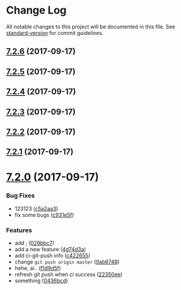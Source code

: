 # Change Log

All notable changes to this project will be documented in this file. See [standard-version](https://github.com/conventional-changelog/standard-version) for commit guidelines.

<a name="7.2.6"></a>
## [7.2.6](https://github.com/vm-component/vm-add/compare/v7.2.5...v7.2.6) (2017-09-17)



<a name="7.2.5"></a>
## [7.2.5](https://github.com/vm-component/vm-add/compare/v7.2.4...v7.2.5) (2017-09-17)



<a name="7.2.4"></a>
## [7.2.4](https://github.com/vm-component/vm-add/compare/v7.2.3...v7.2.4) (2017-09-17)



<a name="7.2.3"></a>
## [7.2.3](https://github.com/vm-component/vm-add/compare/v7.2.2...v7.2.3) (2017-09-17)



<a name="7.2.2"></a>
## [7.2.2](https://github.com/vm-component/vm-add/compare/v7.2.1...v7.2.2) (2017-09-17)



<a name="7.2.1"></a>
## [7.2.1](https://github.com/vm-component/vm-add/compare/v7.2.0...v7.2.1) (2017-09-17)



<a name="7.2.0"></a>
# [7.2.0](https://github.com/vm-component/vm-add/compare/v7.1.0...v7.2.0) (2017-09-17)


### Bug Fixes

* 123123 ([c5a2aa3](https://github.com/vm-component/vm-add/commit/c5a2aa3))
* fix some bugs ([c931e5f](https://github.com/vm-component/vm-add/commit/c931e5f))


### Features

* add ; ([028bbc7](https://github.com/vm-component/vm-add/commit/028bbc7))
* add a new feature ([4d74d3a](https://github.com/vm-component/vm-add/commit/4d74d3a))
* add ci-git-push info ([c422655](https://github.com/vm-component/vm-add/commit/c422655))
* change `git push origin master` ([0ab6748](https://github.com/vm-component/vm-add/commit/0ab6748))
* hehe, ai.. ([f1d9d5f](https://github.com/vm-component/vm-add/commit/f1d9d5f))
* refresh git push when ci success ([22350ee](https://github.com/vm-component/vm-add/commit/22350ee))
* something ([0436bcd](https://github.com/vm-component/vm-add/commit/0436bcd))
